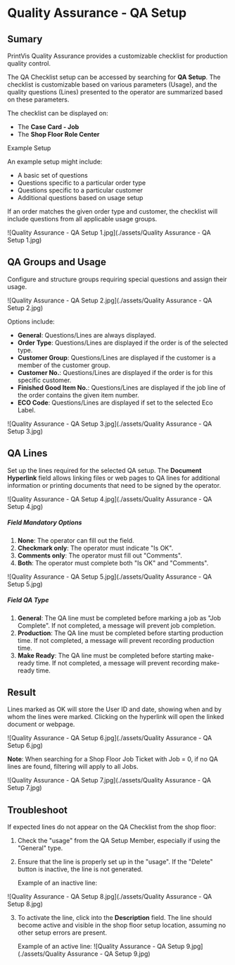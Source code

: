 # Quality Assurance - QA Setup

## Sumary

PrintVis Quality Assurance provides a customizable checklist for production quality control.


The QA Checklist setup can be accessed by searching for **QA Setup**. The checklist is customizable based on various parameters (Usage), and the quality questions (Lines) presented to the operator are summarized based on these parameters.

The checklist can be displayed on:
- The **Case Card - Job**
- The **Shop Floor Role Center**

Example Setup

An example setup might include:
- A basic set of questions
- Questions specific to a particular order type
- Questions specific to a particular customer
- Additional questions based on usage setup

If an order matches the given order type and customer, the checklist will include questions from all applicable usage groups.

![Quality Assurance - QA Setup 1.jpg](./assets/Quality Assurance - QA Setup 1.jpg)

## QA Groups and Usage

Configure and structure groups requiring special questions and assign their usage. 

![Quality Assurance - QA Setup 2.jpg](./assets/Quality Assurance - QA Setup 2.jpg)

Options include:

- **General**: Questions/Lines are always displayed.
- **Order Type**: Questions/Lines are displayed if the order is of the selected type.
- **Customer Group**: Questions/Lines are displayed if the customer is a member of the customer group.
- **Customer No.**: Questions/Lines are displayed if the order is for this specific customer.
- **Finished Good Item No.**: Questions/Lines are displayed if the job line of the order contains the given item number.
- **ECO Code**: Questions/Lines are displayed if set to the selected Eco Label.



![Quality Assurance - QA Setup 3.jpg](./assets/Quality Assurance - QA Setup 3.jpg)

## QA Lines

Set up the lines required for the selected QA setup. The **Document Hyperlink** field allows linking files or web pages to QA lines for additional information or printing documents that need to be signed by the operator.

![Quality Assurance - QA Setup 4.jpg](./assets/Quality Assurance - QA Setup 4.jpg)

##### Field Mandatory Options

1. **None**: The operator can fill out the field.
2. **Checkmark only**: The operator must indicate "Is OK".
3. **Comments only**: The operator must fill out "Comments".
4. **Both**: The operator must complete both "Is OK" and "Comments".

![Quality Assurance - QA Setup 5.jpg](./assets/Quality Assurance - QA Setup 5.jpg)

##### Field QA Type

1. **General**: The QA line must be completed before marking a job as "Job Complete". If not completed, a message will prevent job completion.
2. **Production**: The QA line must be completed before starting production time. If not completed, a message will prevent recording production time.
3. **Make Ready**: The QA line must be completed before starting make-ready time. If not completed, a message will prevent recording make-ready time.

## Result

Lines marked as OK will store the User ID and date, showing when and by whom the lines were marked. Clicking on the hyperlink will open the linked document or webpage.

![Quality Assurance - QA Setup 6.jpg](./assets/Quality Assurance - QA Setup 6.jpg)

**Note**: When searching for a Shop Floor Job Ticket with Job = 0, if no QA lines are found, filtering will apply to all Jobs.

![Quality Assurance - QA Setup 7.jpg](./assets/Quality Assurance - QA Setup 7.jpg)

## Troubleshoot

If expected lines do not appear on the QA Checklist from the shop floor:

1. Check the "usage" from the QA Setup Member, especially if using the "General" type.
2. Ensure that the line is properly set up in the "usage". If the "Delete" button is inactive, the line is not generated.

   Example of an inactive line:

![Quality Assurance - QA Setup 8.jpg](./assets/Quality Assurance - QA Setup 8.jpg)   

3. To activate the line, click into the **Description** field. The line should become active and visible in the shop floor setup location, assuming no other setup errors are present.

   Example of an active line:
   ![Quality Assurance - QA Setup 9.jpg](./assets/Quality Assurance - QA Setup 9.jpg)
